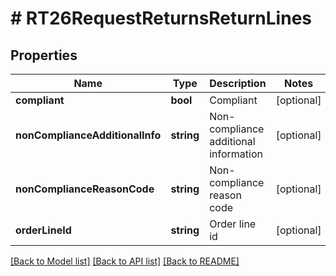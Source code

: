 # # RT26RequestReturnsReturnLines

## Properties

Name | Type | Description | Notes
------------ | ------------- | ------------- | -------------
**compliant** | **bool** | Compliant | [optional]
**nonComplianceAdditionalInfo** | **string** | Non-compliance additional information | [optional]
**nonComplianceReasonCode** | **string** | Non-compliance reason code | [optional]
**orderLineId** | **string** | Order line id | [optional]

[[Back to Model list]](../../README.md#models) [[Back to API list]](../../README.md#endpoints) [[Back to README]](../../README.md)
